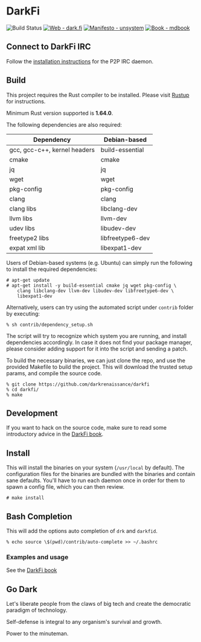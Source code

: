 # DarkFi

![Build Status](https://img.shields.io/github/workflow/status/darkrenaissance/darkfi/CI%20Checks?style=flat-square)
[![Web - dark.fi](https://img.shields.io/badge/Web-dark.fi-white?logo=firefox&logoColor=white&style=flat-square)](https://dark.fi)
[![Manifesto - unsystem](https://img.shields.io/badge/Manifesto-unsystem-informational?logo=minutemailer&logoColor=white&style=flat-square)](https://dark.fi/manifesto.html)
[![Book - mdbook](https://img.shields.io/badge/Book-mdbook-orange?logo=gitbook&logoColor=white&style=flat-square)](https://darkrenaissance.github.io/darkfi)

## Connect to DarkFi IRC

Follow the [installation instructions](https://darkrenaissance.github.io/darkfi/misc/ircd.html#installation)
for the P2P IRC daemon.

## Build

This project requires the Rust compiler to be installed. 
Please visit [Rustup](https://rustup.rs/) for instructions.

Minimum Rust version supported is **1.64.0**.

The following dependencies are also required:

|          Dependency          |   Debian-based   |   
|------------------------------|------------------|
| gcc, gcc-c++, kernel headers | build-essential  | 
| cmake                        | cmake            |
| jq                           | jq               |
| wget                         | wget             | 
| pkg-config                   | pkg-config       | 
| clang                        | clang            | 
| clang libs                   | libclang-dev     | 
| llvm libs                    | llvm-dev         | 
| udev libs                    | libudev-dev      |
| freetype2 libs               | libfreetype6-dev |
| expat xml lib                | libexpat1-dev    |

Users of Debian-based systems (e.g. Ubuntu) can simply run the
following to install the required dependencies:

```shell
# apt-get update
# apt-get install -y build-essential cmake jq wget pkg-config \
    clang libclang-dev llvm-dev libudev-dev libfreetype6-dev \
    libexpat1-dev
```

Alternatively, users can try using the automated script under `contrib`
folder by executing:

```shell
% sh contrib/dependency_setup.sh
```

The script will try to recognize which system you are running,
and install dependencies accordingly. In case it does not find your
package manager, please consider adding support for it into the script
and sending a patch.

To build the necessary binaries, we can just clone the repo, and use
the provided Makefile to build the project. This will download the
trusted setup params, and compile the source code.

```shell
% git clone https://github.com/darkrenaissance/darkfi
% cd darkfi/
% make
```

## Development

If you want to hack on the source code, make sure to read some
introductory advice in the
[DarkFi book](https://darkrenaissance.github.io/darkfi/development.html).


## Install

This will install the binaries on your system (`/usr/local` by
default). The configuration files for the binaries are bundled with the
binaries and contain sane defaults. You'll have to run each daemon once
in order for them to spawn a config file, which you can then review.

```shell
# make install
```

## Bash Completion
This will add the options auto completion of `drk` and `darkfid`.
```shell
% echo source \$(pwd)/contrib/auto-complete >> ~/.bashrc
```

### Examples and usage

See the [DarkFi book](https://darkrenaissance.github.io/darkfi)

## Go Dark

Let's liberate people from the claws of big tech and create the
democratic paradigm of technology.

Self-defense is integral to any organism's survival and growth.

Power to the minuteman.

